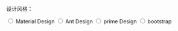 设计风格：

<input type="radio" name="design"> Material Design
<input type="radio" name="design"> Ant Design
<input type="radio" name="design"> prime Design
<input type="radio" name="design"> bootstrap
